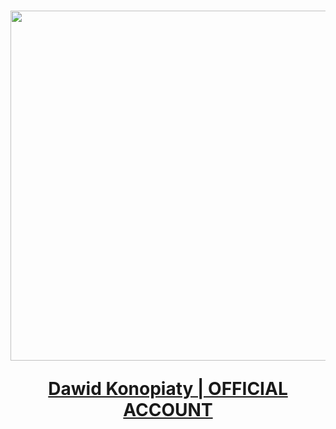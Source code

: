 <h1 align="center">
  <a href="https://github.com/DarkSpine433" target="blank">
    <img style="height:auto;" alt="" src="https://avatars.githubusercontent.com/u/93700087?v=4" width="560" height="360" class="avatar avatar-user width-full border color-bg-default">
    <p><b>Dawid Konopiaty | OFFICIAL ACCOUNT</b></p>
  </a>
</h1> 



